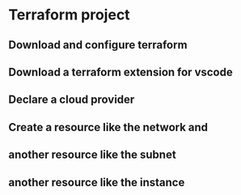 # Terraform project
## Download and configure terraform
## Download a terraform extension for vscode
## Declare a cloud provider
## Create a resource like the network and
## another resource like the subnet
## another resource like the instance
